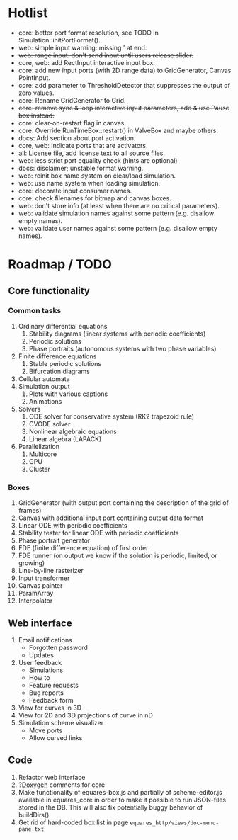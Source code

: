 # Hotlist
* core: better port format resolution, see TODO in Simulation::initPortFormat().
* web: simple input warning: missing ' at end.
* ~~web: range input: don't send input until users release slider.~~
* core, web: add RectInput interactive input box.
* core: add new input ports (with 2D range data) to GridGenerator, Canvas PointInput.
* core: add parameter to ThresholdDetector that suppresses the output of zero values.
* core: Rename GridGenerator to Grid.
* ~~core: remove sync & loop interactive input parameters, add & use Pause box instead.~~
* core: clear-on-restart flag in canvas.
* core: Override RunTimeBox::restart() in ValveBox and maybe others.
* docs: Add section about port activation.
* core, web: Indicate ports that are activators.
* all: License file, add license text to all source files.
* web: less strict port equality check (hints are optional)
* docs: disclaimer; unstable format warning.
* web: reinit box name system on clear/load simulation.
* web: use name system when loading simulation.
* core: decorate input consumer names.
* core: check filenames for bitmap and canvas boxes.
* web: don't store info (at least when there are no critical parameters).
* web: validate simulation names against some pattern (e.g. disallow empty names).
* web: validate user names against some pattern (e.g. disallow empty names).

# Roadmap / TODO

## Core functionality
### Common tasks
1. Ordinary differential equations
   1. Stability diagrams (linear systems with periodic coefficients)
   2. Periodic solutions
   3. Phase portraits (autonomous systems with two phase variables)
2. Finite difference equations
   1. Stable periodic solutions
   2. Bifurcation diagrams
3. Cellular automata
4. Simulation output
   1. Plots with various captions
   2. Animations
5. Solvers
   1. ODE solver for conservative system (RK2 trapezoid rule)
   2. CVODE solver
   3. Nonlinear algebraic equations
   4. Linear algebra (LAPACK)
6. Parallelization
   1. Multicore
   2. GPU
   3. Cluster

### Boxes
1. GridGenerator (with output port containing the description of the grid of frames)
2. Canvas with additional input port containing output data format
3. Linear ODE with periodic coefficients
4. Stability tester for linear ODE with periodic coefficients
5. Phase portrait generator
6. FDE (finite difference equation) of first order
7. FDE runner (on output we know if the solution is periodic, limited, or growing)
8. Line-by-line rasterizer
9. Input transformer
10. Canvas painter
11. ParamArray
11. Interpolator

## Web interface
1. Email notifications
   * Forgotten password
   * Updates
2. User feedback
   * Simulations
   * How to
   * Feature requests
   * Bug reports
   * Feedback form
3. View for curves in 3D
4. View for 2D and 3D projections of curve in nD
5. Simulation scheme visualizer
   * Move ports
   * Allow curved links

## Code
1. Refactor web interface
2. ?[Doxygen](http://www.doxygen.org) comments for core
3. Make functionality of equares-box.js and partially of scheme-editor.js available in equares_core
   in order to make it possible to run JSON-files stored in the DB. This will also fix potentially
   buggy behavior of buildDirs().
4. Get rid of hard-coded box list in page ```equares_http/views/doc-menu-pane.txt```
